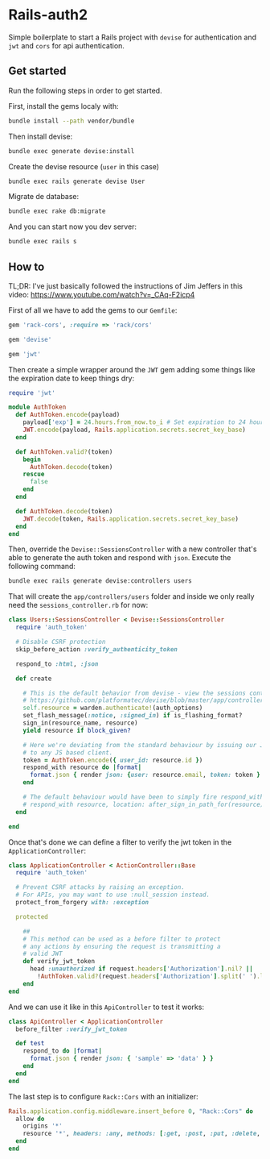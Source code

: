 # Rails-auth2

Simple boilerplate to start a Rails project with `devise` for authentication and `jwt` and `cors` for api authentication.

## Get started
Run the following steps in order to get started.

First, install the gems localy with:
```sh
bundle install --path vendor/bundle
```

Then install devise:
```sh
bundle exec generate devise:install
```

Create the devise resource (`user` in this case)
```sh
bundle exec rails generate devise User
```

Migrate de database:
```sh
bundle exec rake db:migrate
```

And you can start now you dev server:
```sh
bundle exec rails s
```

## How to

TL;DR: I've just basically followed the instructions of Jim Jeffers in this video: https://www.youtube.com/watch?v=_CAq-F2icp4

First of all we have to add the gems to our `Gemfile`:
```ruby
gem 'rack-cors', :require => 'rack/cors'

gem 'devise'

gem 'jwt'
```

Then create a simple wrapper around the `JWT` gem adding some things like the expiration date to keep things dry:
```ruby
require 'jwt'

module AuthToken
  def AuthToken.encode(payload)
    payload['exp'] = 24.hours.from_now.to_i # Set expiration to 24 hours
    JWT.encode(payload, Rails.application.secrets.secret_key_base)
  end

  def AuthToken.valid?(token)
    begin
      AuthToken.decode(token)
    rescue
      false
    end
  end

  def AuthToken.decode(token)
    JWT.decode(token, Rails.application.secrets.secret_key_base)
  end
end
```

Then, override the `Devise::SessionsController` with a new controller that's able to generate the auth token and respond with `json`. Execute the following command:
```sh
bundle exec rails generate devise:controllers users
```
That will create the `app/controllers/users` folder and inside we only really need the `sessions_controller.rb` for now:
```ruby
class Users::SessionsController < Devise::SessionsController
  require 'auth_token'

  # Disable CSRF protection
  skip_before_action :verify_authenticity_token

  respond_to :html, :json

  def create

    # This is the default behavior from devise - view the sessions controller source:
    # https://github.com/platformatec/devise/blob/master/app/controllers/devise/sessions_controller.rb#L16
    self.resource = warden.authenticate!(auth_options)
    set_flash_message(:notice, :signed_in) if is_flashing_format?
    sign_in(resource_name, resource)
    yield resource if block_given?

    # Here we're deviating from the standard behaviour by issuing our JWT
    # to any JS based client.
    token = AuthToken.encode({ user_id: resource.id })
    respond_with resource do |format|
      format.json { render json: {user: resource.email, token: token } }
    end

    # The default behaviour would have been to simply fire respond_with:
    # respond_with resource, location: after_sign_in_path_for(resource)
  end

end
```

Once that's done we can define a filter to verify the jwt token in the `ApplicationController`:
```ruby
class ApplicationController < ActionController::Base
  require 'auth_token'

  # Prevent CSRF attacks by raising an exception.
  # For APIs, you may want to use :null_session instead.
  protect_from_forgery with: :exception

  protected

    ##
    # This method can be used as a before filter to protect
    # any actions by ensuring the request is transmitting a
    # valid JWT
    def verify_jwt_token
      head :unauthorized if request.headers['Authorization'].nil? ||
        !AuthToken.valid?(request.headers['Authorization'].split(' ').last)
    end
end
```

And we can use it like in this `ApiController` to test it works:
```ruby
class ApiController < ApplicationController
  before_filter :verify_jwt_token

  def test
    respond_to do |format|
      format.json { render json: { 'sample' => 'data' } }
    end
  end
end
```

The last step is to configure `Rack::Cors` with an initializer:
```ruby
Rails.application.config.middleware.insert_before 0, "Rack::Cors" do
  allow do
    origins '*'
    resource '*', headers: :any, methods: [:get, :post, :put, :delete, :options]
  end
end
```
